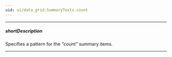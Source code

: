 ```yaml
---
uid: ui/data_grid:SummaryTexts.count
---
```

---
##### shortDescription
Specifies a pattern for the *"count"* summary items.

---
